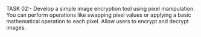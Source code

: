 TASK 02:-
Develop a simple image encryption tool using pixel manipulation. You can perform operations like swapping pixel values or applying a basic mathematical operation to each pixel. Allow users to encrypt and decrypt images.
